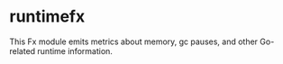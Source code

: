 runtimefx
=========

This Fx module emits metrics about memory, gc pauses, and other Go-related runtime information.
